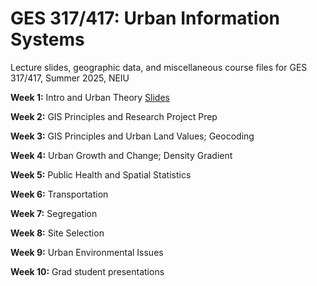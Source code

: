 # GES 317/417: Urban Information Systems
Lecture slides, geographic data, and miscellaneous course files for GES 317/417, Summer 2025, NEIU

**Week 1:** Intro and Urban Theory [Slides](https://github.com/hegerty/GES417/blob/main/GES_317-417_Wk1.pptx)

**Week 2:** GIS Principles and Research Project Prep

**Week 3:** GIS Principles and Urban Land Values; Geocoding

**Week 4:** Urban Growth and Change; Density Gradient

**Week 5:** Public Health and Spatial Statistics 

**Week 6:** Transportation

**Week 7:** Segregation

**Week 8:** Site Selection

**Week 9:** Urban Environmental Issues

**Week 10:** Grad student presentations
